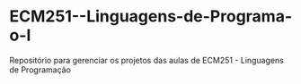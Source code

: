 # ECM251--Linguagens-de-Programa-o-I
Repositório para gerenciar os projetos das aulas de ECM251 - Linguagens de Programação

